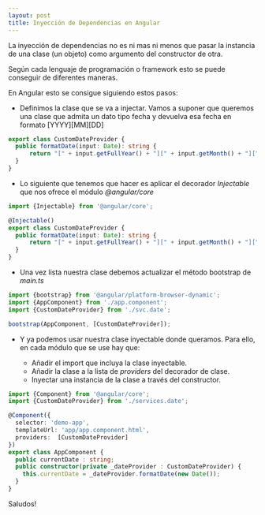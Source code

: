 ```yaml
---
layout: post
title: Inyección de Dependencias en Angular
---
```


La inyección de dependencias no es ni mas ni menos que pasar la instancia de una clase (un objeto) como argumento del constructor de otra.

Según cada lenguaje de programación o framework esto se puede conseguir de diferentes maneras.

En Angular esto se consigue siguiendo estos pasos:

- Definimos la clase que se va a injectar. Vamos a suponer que queremos una clase que admita un dato tipo fecha y devuelva esa fecha en formato [YYYY][MM][DD]

``` typescript
export class CustomDateProvider {  
  public formatDate(input: Date): string {
      return "[" + input.getFullYear() + "][" + input.getMonth() + "][" + input.getDay() + "]";
  }
}
```

- Lo siguiente que tenemos que hacer es aplicar el decorador _Injectable_ que nos ofrece el módulo _@angular/core_

``` typescript
import {Injectable} from '@angular/core';

@Injectable()
export class CustomDateProvider {  
  public formatDate(input: Date): string {
      return "[" + input.getFullYear() + "][" + input.getMonth() + "][" + input.getDay() + "]";
  }
}
```

- Una vez lista nuestra clase debemos actualizar el método bootstrap de _main.ts_

``` typescript
import {bootstrap} from '@angular/platform-browser-dynamic';
import {AppComponent} from './app.component';
import {CustomDateProvider} from './svc.date';

bootstrap(AppComponent, [CustomDateProvider]);
```

- Y ya podemos usar nuestra clase inyectable donde queramos. Para ello, en cada módulo que se use hay que:
  
  - Añadir el import que incluya la clase inyectable.
  - Añadir la clase a la lista de _providers_ del decorador de clase.
  - Inyectar una instancia de la clase a través del constructor.

``` typescript
import {Component} from '@angular/core';
import {CustomDateProvider} from './services.date';

@Component({
  selector: 'demo-app',
  templateUrl: 'app/app.component.html',
  providers:  [CustomDateProvider]
})
export class AppComponent {
  public currentDate : string;  
  public constructor(private _dateProvider : CustomDateProvider) {
    this.currentDate = _dateProvider.formatDate(new Date());
  }
}
```


Saludos!